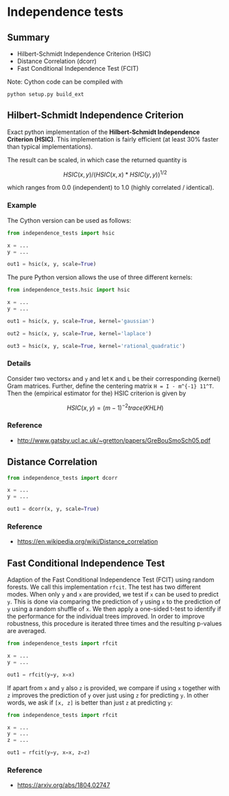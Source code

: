 # Independence tests

## Summary

- Hilbert-Schmidt Independence Criterion (HSIC)
- Distance Correlation (dcorr)
- Fast Conditional Independence Test (FCIT)

Note: Cython code can be compiled with
```shell script
python setup.py build_ext
```

## Hilbert-Schmidt Independence Criterion

Exact python implementation of the **Hilbert-Schmidt Independence Criterion (HSIC)**.
This implementation is fairly efficient (at least 30% faster than typical implementations).

The result can be scaled, in which case the returned quantity is

```math
HSIC(x, y) / (HSIC(x, x) * HSIC(y, y))^{1/2}
```

which ranges from 0.0 (independent) to 1.0 (highly correlated / identical).


### Example

The Cython version can be used as follows:

```python
from independence_tests import hsic

x = ...
y = ...

out1 = hsic(x, y, scale=True)
```

The pure Python version allows the use of three different kernels:

```python
from independence_tests.hsic import hsic

x = ...
y = ...

out1 = hsic(x, y, scale=True, kernel='gaussian')

out2 = hsic(x, y, scale=True, kernel='laplace')

out3 = hsic(x, y, scale=True, kernel='rational_quadratic')
```

### Details

Consider two vectors`x` and `y` and let `K` and `L` be their corresponding (kernel) Gram matrices. Further, define the centering matrix `H = I - m^{-1} 11^T`. Then the (empirical estimator for the) HSIC criterion is given by

```math
HSIC(x, y) = (m-1)^{-2} trace(KHLH)
```

### Reference

- http://www.gatsby.ucl.ac.uk/~gretton/papers/GreBouSmoSch05.pdf


## Distance Correlation

```python
from independence_tests import dcorr

x = ...
y = ...

out1 = dcorr(x, y, scale=True)
```

### Reference

- https://en.wikipedia.org/wiki/Distance_correlation


## Fast Conditional Independence Test

Adaption of the Fast Conditional Independence Test (FCIT) using random forests.
We call this implementation ``rfcit``.
The test has two different modes. When only ``y`` and ``x`` are provided, we test if
``x`` can be used to predict ``y``. This is done via comparing the prediction of ``y`` using ``x`` to
the prediction of ``y`` using a random shuffle of ``x``. We then apply a one-sided t-test to identify if the performance
for the individual trees improved. In order to improve robustness, this procedure is iterated three times and
the resulting p-values are averaged.

```python
from independence_tests import rfcit

x = ...
y = ...

out1 = rfcit(y=y, x=x)
```

If apart from ``x`` and ``y`` also ``z`` is provided, we compare if using ``x`` together with ``z`` improves the
prediction of ``y`` over just using ``z`` for predicting ``y``. In other words, we ask if ``[x, z]`` is better
than just ``z`` at predicting ``y``:

```python
from independence_tests import rfcit

x = ...
y = ...
z = ...

out1 = rfcit(y=y, x=x, z=z)
````

### Reference

- https://arxiv.org/abs/1804.02747